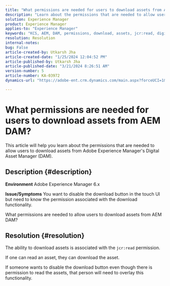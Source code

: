 ```yaml
---
title: "What permissions are needed for users to download assets from AEM DAM?"
description: "Learn about the permissions that are needed to allow users to download assets from Adobe Experience Manager DAM."
solution: Experience Manager
product: Experience Manager
applies-to: "Experience Manager"
keywords: "KCS, AEM, DAM, permissions, download, assets, jcr:read, digital asset management system"
resolution: Resolution
internal-notes: 
bug: False
article-created-by: Utkarsh Jha
article-created-date: "1/25/2024 12:04:52 PM"
article-published-by: Utkarsh Jha
article-published-date: "3/21/2024 8:26:51 AM"
version-number: 5
article-number: KA-03972
dynamics-url: "https://adobe-ent.crm.dynamics.com/main.aspx?forceUCI=1&pagetype=entityrecord&etn=knowledgearticle&id=ecedb8ef-79bb-ee11-a569-6045bd0065b6"

---
```

# What permissions are needed for users to download assets from AEM DAM?


This article will help you learn about the permissions that are needed to allow users to download assets from Adobe Experience Manager's Digital Asset Manager (DAM).

## Description {#description}


<b>Environment</b>
 Adobe Experience Manager 6.x

<b>Issue/Symptoms</b>
 You want to disable the download button in the touch UI but need to know the permission associated with the download functionality.

What permissions are needed to allow users to download assets from AEM DAM?


## Resolution {#resolution}


The ability to download assets is associated with the `jcr:read` permission.

If one can read an asset, they can download the asset.

If someone wants to disable the download button even though there is permission to read the assets, that person will need to overlay this functionality.
